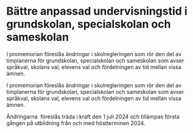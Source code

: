 # Bättre anpassad undervisningstid i grundskolan, specialskolan och sameskolan

I promemorian föreslås ändringar i skolregleringen som rör den del av timplanerna för grundskolan, specialskolan och sameskolan som avser språkval, skolans val, elevens val och fördelningen av tid mellan vissa ämnen.

I promemorian föreslås ändringar i skolregleringen som rör den del av timplanerna för grundskolan, specialskolan och sameskolan som avser språkval, skolans val, elevens val och fördelningen av tid mellan vissa ämnen.

Ändringarna  föreslås träda i kraft den 1 juli 2024 och tillämpas första gången på utbildning från och med höstterminen 2024.

